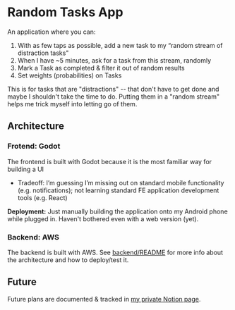 # Random Tasks App

An application where you can:

1. With as few taps as possible, add a new task to my “random stream of distraction tasks" 
2. When I have ~5 minutes, ask for a task from this stream, randomly
3. Mark a Task as completed & filter it out of random results
4. Set weights (probabilities) on Tasks

This is for tasks that are "distractions" -- that don't have to get done and maybe I shouldn't take the time to do. Putting them in a "random stream" helps me trick myself into letting go of them.


## Architecture

### Frotend: Godot 
The frontend is built with Godot because it is the most familiar way for building a UI
  - Tradeoff: I’m guessing I’m missing out on standard mobile functionality (e.g. notifications); not learning standard FE application development tools (e.g. React)

**Deployment:** Just manually building the application onto my Android phone while plugged in. Haven't bothered even with a web version (yet). 

### Backend: AWS
The backend is built with AWS. See [backend/README](backend/README.md) for more info about the architecture and how to deploy/test it.


## Future 
Future plans are documented & tracked in [my private Notion page](https://www.notion.so/nathaniel-morihara/Random-Task-App-13ef0f8ea17980269fefe296ceb167be). 
